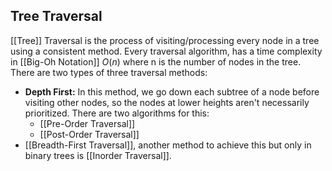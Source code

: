 ## Tree Traversal
[[Tree]] Traversal is the process of visiting/processing every node in a tree using a consistent method. Every traversal algorithm, has a time complexity in [[Big-Oh Notation]] $O(n)$ where n is the number of nodes in the tree. There are two types of three traversal methods:

* **Depth First:** In this method, we go down each subtree of a node before visiting other nodes, so the nodes at lower heights aren't necessarily prioritized. There are two algorithms for this:
	* [[Pre-Order Traversal]]
	* [[Post-Order Traversal]]
* [[Breadth-First Traversal]], another method to achieve this but only in binary trees is [[Inorder Traversal]].